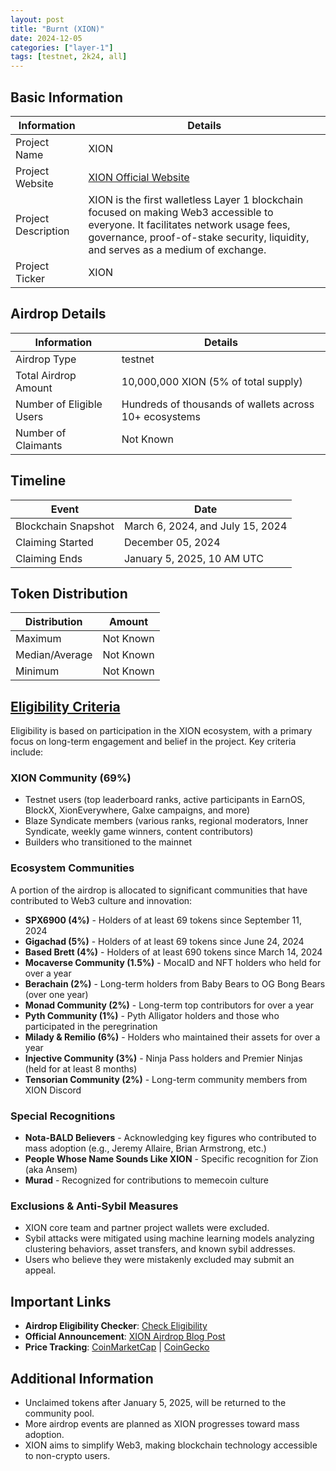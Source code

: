 ```yaml
---
layout: post
title: "Burnt (XION)"
date: 2024-12-05
categories: ["layer-1"]
tags: [testnet, 2k24, all]
---
```


## Basic Information

| Information         | Details                                                                                                                                                                                                               |
| ------------------- | --------------------------------------------------------------------------------------------------------------------------------------------------------------------------------------------------------------------- |
| Project Name        | XION                                                                                                                                                                                                                  |
| Project Website     | [XION Official Website](https://xion.burnt.com)                                                                                                                                                                       |
| Project Description | XION is the first walletless Layer 1 blockchain focused on making Web3 accessible to everyone. It facilitates network usage fees, governance, proof-of-stake security, liquidity, and serves as a medium of exchange. |
| Project Ticker      | XION                                                                                                                                                                                                                  |

## Airdrop Details

| Information              | Details                                                |
| ------------------------ | ------------------------------------------------------ |
| Airdrop Type             | testnet                                                |
| Total Airdrop Amount     | 10,000,000 XION (5% of total supply)                   |
| Number of Eligible Users | Hundreds of thousands of wallets across 10+ ecosystems |
| Number of Claimants      | Not Known                                              |

## Timeline

| Event               | Date                             |
| ------------------- | -------------------------------- |
| Blockchain Snapshot | March 6, 2024, and July 15, 2024 |
| Claiming Started    | December 05, 2024                |
| Claiming Ends       | January 5, 2025, 10 AM UTC       |

## Token Distribution

| Distribution   | Amount    |
| -------------- | --------- |
| Maximum        | Not Known |
| Median/Average | Not Known |
| Minimum        | Not Known |

## [Eligibility Criteria](https://believe.xion.burnt.com)

Eligibility is based on participation in the XION ecosystem, with a primary focus on long-term engagement and belief in the project. Key criteria include:

### **XION Community (69%)**

- Testnet users (top leaderboard ranks, active participants in EarnOS, BlockX, XionEverywhere, Galxe campaigns, and more)
- Blaze Syndicate members (various ranks, regional moderators, Inner Syndicate, weekly game winners, content contributors)
- Builders who transitioned to the mainnet

### **Ecosystem Communities**

A portion of the airdrop is allocated to significant communities that have contributed to Web3 culture and innovation:

- **SPX6900 (4%)** - Holders of at least 69 tokens since September 11, 2024
- **Gigachad (5%)** - Holders of at least 69 tokens since June 24, 2024
- **Based Brett (4%)** - Holders of at least 690 tokens since March 14, 2024
- **Mocaverse Community (1.5%)** - MocaID and NFT holders who held for over a year
- **Berachain (2%)** - Long-term holders from Baby Bears to OG Bong Bears (over one year)
- **Monad Community (2%)** - Long-term top contributors for over a year
- **Pyth Community (1%)** - Pyth Alligator holders and those who participated in the peregrination
- **Milady & Remilio (6%)** - Holders who maintained their assets for over a year
- **Injective Community (3%)** - Ninja Pass holders and Premier Ninjas (held for at least 8 months)
- **Tensorian Community (2%)** - Long-term community members from XION Discord

### **Special Recognitions**

- **Nota-BALD Believers** - Acknowledging key figures who contributed to mass adoption (e.g., Jeremy Allaire, Brian Armstrong, etc.)
- **People Whose Name Sounds Like XION** - Specific recognition for Zion (aka Ansem)
- **Murad** - Recognized for contributions to memecoin culture

### **Exclusions & Anti-Sybil Measures**

- XION core team and partner project wallets were excluded.
- Sybil attacks were mitigated using machine learning models analyzing clustering behaviors, asset transfers, and known sybil addresses.
- Users who believe they were mistakenly excluded may submit an appeal.

## Important Links

- **Airdrop Eligibility Checker**: [Check Eligibility](https://believe.xion.burnt.com)
- **Official Announcement**: [XION Airdrop Blog Post](https://xion.burnt.com/blog/xion-airdrop-believe-in-something-the-first-spark)
- **Price Tracking**: [CoinMarketCap](https://coinmarketcap.com/currencies/xion) | [CoinGecko](https://www.coingecko.com/en/coins/xion)

## Additional Information

- Unclaimed tokens after January 5, 2025, will be returned to the community pool.
- More airdrop events are planned as XION progresses toward mass adoption.
- XION aims to simplify Web3, making blockchain technology accessible to non-crypto users.
